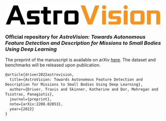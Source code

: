 ![Alt text](astrovision-logo.png?raw=true)

### Official repository for *AstroVision: Towards Autonomous Feature Detection and Description for Missions to Small Bodies Using Deep Learning*

The preprint of the manuscript is available on arXiv [here](https://arxiv.org/abs/2208.02053). The dataset and benchmarks will be released upon publication.

```
@article{driver2022astrovision,
  title={AstroVision: Towards Autonomous Feature Detection and Description for Missions to Small Bodies Using Deep Learning},
  author={Driver, Travis and Skinner, Katherine and Dor, Mehregan and Tsiotras, Panagiotis},
  journal={preprint},
  note={arXiv:2208.02053},
  year={2022}
}
```

<!--

**Here are some ideas to get you started:**

🙋‍♀️ A short introduction - what is your organization all about?
🌈 Contribution guidelines - how can the community get involved?
👩‍💻 Useful resources - where can the community find your docs? Is there anything else the community should know?
🍿 Fun facts - what does your team eat for breakfast?
🧙 Remember, you can do mighty things with the power of [Markdown](https://docs.github.com/github/writing-on-github/getting-started-with-writing-and-formatting-on-github/basic-writing-and-formatting-syntax)
-->
